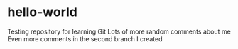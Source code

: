 # hello-world
Testing repository for learning Git
Lots of more random comments about me
Even more comments in the second branch I created
